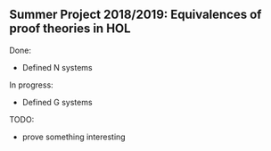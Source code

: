 ## Summer Project 2018/2019: Equivalences of proof theories in HOL
Done:
- Defined N systems

In progress:
- Defined G systems

TODO: 
- prove something interesting
